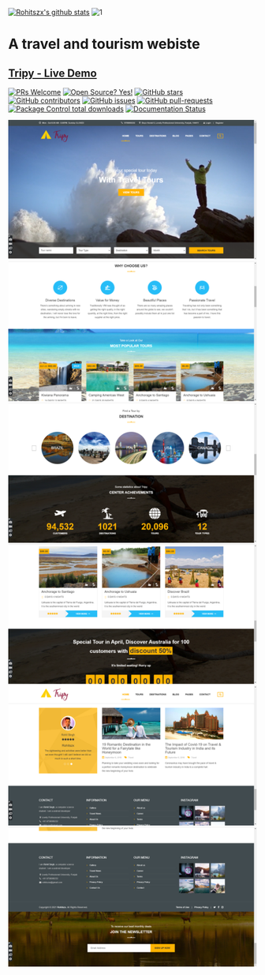 [![Rohitszx's github stats](https://github-readme-stats.vercel.app/api?username=Rohitszx&theme=blue-green)](https://github.com/Rohitszx/INT219/edit/main/README.md)
![1](https://github-readme-stats.vercel.app/api/top-langs/?username=Rohitszx&theme=blue-green)

<h1> A travel and tourism webiste</h1>
<h2><a href="https://tripy.netlify.app/">Tripy - Live Demo</a></h2>

[![PRs Welcome](https://img.shields.io/badge/PRs-welcome-brightgreen.svg?style=flat-square)](http://makeapullrequest.com)
[![Open Source? Yes!](https://badgen.net/badge/Open%20Source%20%3F/Yes%21/blue?icon=github)](https://github.com/Naereen/badges/)
[![GitHub stars](https://img.shields.io/github/stars/Naereen/StrapDown.js.svg?style=social&label=Star&maxAge=2592000)](https://GitHub.com/Naereen/StrapDown.js/stargazers/)
[![GitHub contributors](https://img.shields.io/github/contributors/Naereen/StrapDown.js.svg)](https://GitHub.com/Naereen/StrapDown.js/graphs/contributors/)
[![GitHub issues](https://img.shields.io/github/issues/Naereen/StrapDown.js.svg)](https://GitHub.com/Naereen/StrapDown.js/issues/)
[![GitHub pull-requests](https://img.shields.io/github/issues-pr/Naereen/StrapDown.js.svg)](https://GitHub.com/Naereen/StrapDown.js/pull/)
[![Package Control total downloads](https://img.shields.io/packagecontrol/dt/SwitchDictionary.svg)](https://packagecontrol.io/packages/SwitchDictionary)
[![Documentation Status](https://readthedocs.org/projects/ansicolortags/badge/?version=latest)](http://ansicolortags.readthedocs.io/?badge=latest)

   
![Screenshot](Screenshots/1.png)
![Screenshot](Screenshots/2.png)
![Screenshot](Screenshots/3.png)
![Screenshot](Screenshots/4.png)
![Screenshot](Screenshots/5.png)
![Screenshot](Screenshots/6.png)
